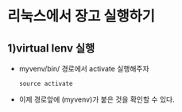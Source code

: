 # 리눅스에서 장고 실행하기

## 1)virtual lenv 실행 
- myvenv/bin/ 경로에서 activate 실행해주자
   ```{.no-highlight}
   source activate
- 이제 경로앞에 (myvenv)가 붙은 것을 확인할 수 있다.
  
